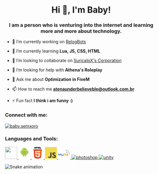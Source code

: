   <h1 align="center">Hi 👋, I'm Baby!</h1>
<h3 align="center">I am a person who is venturing into the internet and learning more and more about technology.</h3>

- 🔭 I’m currently working on [RelogBots](https://dsc.gg/relogbots)

- 🌱 I’m currently learning **Lua, JS, CSS, HTML**

- 👯 I’m looking to collaborate on [SuricatoX's Corporation](https://discord.gg/tqHWCEZ)

- 🤝 I’m looking for help with **Athena's Roleplay**

- 💬 Ask me about **Optimization in FiveM**

- 📫 How to reach me **atenaunderbelieveble@outlook.com.br**

- ⚡ Fun fact **I think i am funny :)**

<h3 align="left">Connect with me:</h3>
<p align="left">
<a href="https://instagram.com/baby.semxoro" target="blank"><img align="center" src="https://raw.githubusercontent.com/rahuldkjain/github-profile-readme-generator/master/src/images/icons/Social/instagram.svg" alt="baby.semxoro" height="30" width="40" /></a>
</p>

<h3 align="left">Languages and Tools:</h3>
<p align="left"> <a href="https://developer.android.com" target="_blank"> <img src="https://upload.wikimedia.org/wikipedia/commons/thumb/c/cf/Lua-Logo.svg/1200px-Lua-Logo.svg.png" width="40" height="40"> <img src="https://raw.githubusercontent.com/devicons/devicon/master/icons/android/android-original-wordmark.svg" alt="android" width="40" height="40"/> </a> <a href="https://www.w3.org/html/" target="_blank"> <img src="https://raw.githubusercontent.com/devicons/devicon/master/icons/html5/html5-original-wordmark.svg" alt="html5" width="40" height="40"/> </a> <a href="https://developer.mozilla.org/en-US/docs/Web/JavaScript" target="_blank"> <img src="https://raw.githubusercontent.com/devicons/devicon/master/icons/javascript/javascript-original.svg" alt="javascript" width="40" height="40"/> </a> <a href="https://www.mysql.com/" target="_blank"> <img src="https://raw.githubusercontent.com/devicons/devicon/master/icons/mysql/mysql-original-wordmark.svg" alt="mysql" width="40" height="40"/> </a> <a href="https://www.photoshop.com/en" target="_blank"> <img src="https://cdn.discordapp.com/attachments/917941670073475072/952341660782690364/c-logo-icon-28402.png" alt="photoshop" width="40" height="40"/> </a> <a href="https://unity.com/" target="_blank"> <img src="https://www.vectorlogo.zone/logos/unity3d/unity3d-icon.svg" alt="unity" width="40" height="40"/> </a> </p>

![Snake animation](https://github.com/combo0001/combo0001/blob/output/github-contribution-grid-snake.svg)

